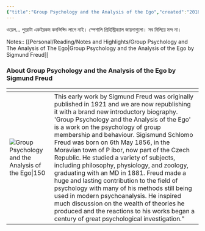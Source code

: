 ```yaml
---
{"title":"Group Psychology and the Analysis of the Ego","created":"2018-12-08T00:00:00+06:00","updated":"2023-01-08T16:49:47+06:00","read_at":["2019-11-18T00:00:00+06:00"],"read_count":1,"authors":["Sigmund Freud","Peter Gay","James Strachey"],"isbn10":393007707,"status":"Read","rating":3,"dg-publish":true,"reviewed":true,"cover":"https://images-na.ssl-images-amazon.com/images/S/compressed.photo.goodreads.com/books/1348726298i/97739.jpg","metatags":{"og:image":"https://images-na.ssl-images-amazon.com/images/S/compressed.photo.goodreads.com/books/1348726298i/97739.jpg"},"tags":["psychology"],"permalink":"/personal/reading/books/read/group-psychology-and-the-analysis-of-the-ego-by-sigmund-freud/","dgPassFrontmatter":true}
---
```


ওয়েল… পুরোটা একইরকম কনভিন্সিং লাগে নাই। স্পেশালি প্রিহিস্ট্রিক্যাল জায়গাগুলো। সব মিলিয়ে মন্দ না।

Notes:: [[Personal/Reading/Notes and Highlights/Group Psychology and The Analysis of The Ego\|Group Psychology and the Analysis of the Ego by Sigmund Freud]]

### About Group Psychology and the Analysis of the Ego by Sigmund Freud
| <!-- -->    | <!-- -->    |
|-------------|-------------|
| ![Group Psychology and the Analysis of the Ego\|150](https://images-na.ssl-images-amazon.com/images/S/compressed.photo.goodreads.com/books/1348726298i/97739.jpg)         | This early work by Sigmund Freud was originally published in 1921 and we are now republishing it with a brand new introductory biography. 'Group Psychology and the Analysis of the Ego' is a work on the psychology of group membership and behaviour. Sigismund Schlomo Freud was born on 6th May 1856, in the Moravian town of P ibor, now part of the Czech Republic. He studied a variety of subjects, including philosophy, physiology, and zoology, graduating with an MD in 1881. Freud made a huge and lasting contribution to the field of psychology with many of his methods still being used in modern psychoanalysis. He inspired much discussion on the wealth of theories he produced and the reactions to his works began a century of great psychological investigation."         |

